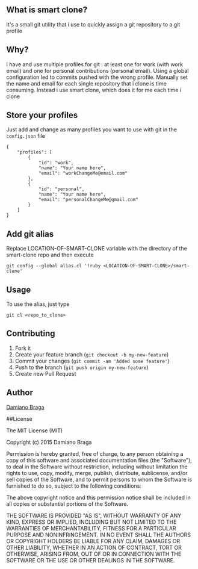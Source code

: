 ## What is smart clone?
It's a small git utility that i use to quickly assign a git repository to a git profile

## Why?
I have and use multiple profiles for git : at least one for work (with work email) and one for personal contributions (personal email). 
Using a global configuration led to commits pushed with the wrong profile. 
Manually set the name and email for each single repository that i clone is time consuming.
Instead i use smart clone, which does it for me each time i clone

## Store your profiles
Just add and change as many profiles you want to use with git in the ``config.json`` file

```
{
    "profiles": [
        {
            "id": "work",
            "name": "Your name here",
            "email": "workChangeMe@email.com"
        },
        {
            "id": "personal",
            "name": "Your name here",
            "email": "personalChangeMe@gmail.com"
        }
    ]
}
```


## Add git alias

Replace LOCATION-OF-SMART-CLONE variable with the  directory of the smart-clone repo and then execute

```
git config --global alias.cl '!ruby <LOCATION-OF-SMART-CLONE>/smart-clone'
```

## Usage

To use the alias, just type

```
git cl <repo_to_clone>
```

## Contributing
1. Fork it
2. Create your feature branch (`git checkout -b my-new-feature`)
3. Commit your changes (`git commit -am 'Added some feature'`)
4. Push to the branch (`git push origin my-new-feature`)
5. Create new Pull Request

## Author
[Damiano Braga](https://github.com/dbraga)


##License

The MIT License (MIT)

Copyright (c) 2015 Damiano Braga

Permission is hereby granted, free of charge, to any person obtaining a copy of this software and associated documentation files (the "Software"), to deal in the Software without restriction, including without limitation the rights to use, copy, modify, merge, publish, distribute, sublicense, and/or sell copies of the Software, and to permit persons to whom the Software is furnished to do so, subject to the following conditions:

The above copyright notice and this permission notice shall be included in all copies or substantial portions of the Software.

THE SOFTWARE IS PROVIDED "AS IS", WITHOUT WARRANTY OF ANY KIND, EXPRESS OR IMPLIED, INCLUDING BUT NOT LIMITED TO THE WARRANTIES OF MERCHANTABILITY, FITNESS FOR A PARTICULAR PURPOSE AND NONINFRINGEMENT. IN NO EVENT SHALL THE AUTHORS OR COPYRIGHT HOLDERS BE LIABLE FOR ANY CLAIM, DAMAGES OR OTHER LIABILITY, WHETHER IN AN ACTION OF CONTRACT, TORT OR OTHERWISE, ARISING FROM, OUT OF OR IN CONNECTION WITH THE SOFTWARE OR THE USE OR OTHER DEALINGS IN THE SOFTWARE.